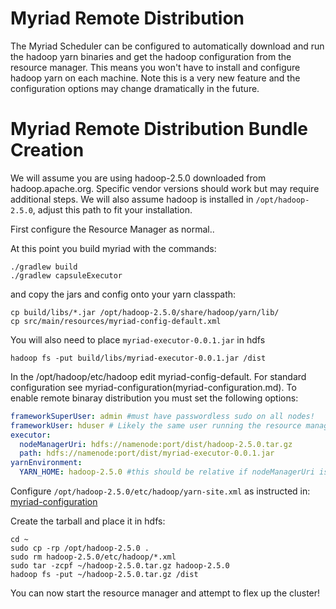 # Myriad Remote Distribution

The Myriad Scheduler can be configured to automatically download and run the hadoop yarn binaries and get the hadoop 
configuration from the resource manager. This means you won't have to install and configure hadoop yarn on each machine. 
Note this is a very new feature and the configuration options may change dramatically in the future.

# Myriad Remote Distribution Bundle Creation

We will assume you are using hadoop-2.5.0 downloaded from hadoop.apache.org.  Specific vendor versions should work but 
may require additional steps.  We will also assume hadoop is installed in `/opt/hadoop-2.5.0`, adjust this path to fit 
your installation.

First configure the Resource Manager as normal..

At this point you build myriad with the commands:
```Shell
./gradlew build  
./gradlew capsuleExecutor  
```
and copy the jars and config onto your yarn classpath:
```Shell
cp build/libs/*.jar /opt/hadoop-2.5.0/share/hadoop/yarn/lib/
cp src/main/resources/myriad-config-default.xml
```
You will also need to place `myriad-executor-0.0.1.jar` in hdfs
```Shell
hadoop fs -put build/libs/myriad-executor-0.0.1.jar /dist
```
In the /opt/hadoop/etc/hadoop edit myriad-config-default.  For standard configuration see myriad-configuration(myriad-configuration.md).  To enable remote binaray distribution you must set the following options:
```YAML
frameworkSuperUser: admin #must have passwordless sudo on all nodes!
frameworkUser: hduser # Likely the same user running the resource manager. Muse exist on all nodes and be in the hadoop group
executor:  
  nodeManagerUri: hdfs://namenode:port/dist/hadoop-2.5.0.tar.gz  
  path: hdfs://namenode:port/dist/myriad-executor-0.0.1.jar
yarnEnvironment:  
  YARN_HOME: hadoop-2.5.0 #this should be relative if nodeManagerUri is set  
```

Configure `/opt/hadoop-2.5.0/etc/hadoop/yarn-site.xml` as instructed in: [myriad-configuration](myriad-configuration.md)

Create the tarball and place it in hdfs:
```Shell
cd ~
sudo cp -rp /opt/hadoop-2.5.0 .
sudo rm hadoop-2.5.0/etc/hadoop/*.xml
sudo tar -zcpf ~/hadoop-2.5.0.tar.gz hadoop-2.5.0
hadoop fs -put ~/hadoop-2.5.0.tar.gz /dist
```
You can now start the resource manager and attempt to flex up the cluster!
